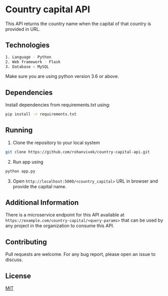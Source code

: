 # Country capital API

This API returns the country name when the capital of that country is provided in URL. 

## Technologies

```bash
1. Language - Python
2. Web framework - Flask
3. Database – MySQL
```
Make sure you are using python version 3.6 or above.

## Dependencies

Install dependencies from requirements.txt using:

```bash
pip install -r requirements.txt
```
## Running

1. Clone the repository to your local system
```bash
git clone https://github.com/rohanvivek/country-capital-api.git
```
2. Run app using
```bash
python app.py
```
3. Open ```http://localhost:5000/<country_capital>``` URL in browser and provide the capital name.

## Additional Information

There is a microservice endpoint for this API available at ```https://example.com/country-capital/<query-params>``` that can be used by any project in the organization to consume this API.

## Contributing
Pull requests are welcome. For any bug report, please open an issue to discuss.

## License
[MIT](https://choosealicense.com/licenses/mit/)

